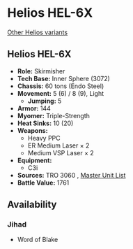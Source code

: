 # Helios HEL-6X 

[Other Helios variants](../helios.md) 

## Helios HEL-6X 

- **Role:** Skirmisher 
- **Tech Base:** Inner Sphere (3072) 
- **Chassis:** 60 tons (Endo Steel) 
- **Movement:** 5 (6) / 8 (9), Light 
  - **Jumping:** 5 
- **Armor:** 144 
- **Myomer:** Triple-Strength 
- **Heat Sinks:** 10 (20) 
- **Weapons:** 
  - Heavy PPC 
  - ER Medium Laser × 2 
  - Medium VSP Laser × 2 
- **Equipment:** 
  - C3i 
- **Sources:** TRO 3060 , [Master Unit List](http://masterunitlist.info/Unit/Details/1466/helios-hel-6x) 
- **Battle Value:** 1761 

## Availability 

### Jihad 

- Word of Blake 

